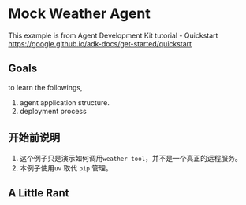 # Mock Weather Agent

This example is from Agent Development Kit tutorial - Quickstart 
https://google.github.io/adk-docs/get-started/quickstart


## Goals
to learn the followings, 
1. agent application structure. 
2. deployment process

## 开始前说明

1. 这个例子只是演示如何调用`weather tool`，并不是一个真正的远程服务。
2. 本例子使用`uv` 取代 `pip` 管理。

## 

## A Little Rant


